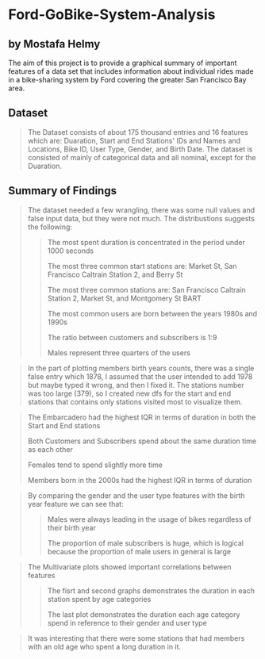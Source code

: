 # Ford-GoBike-System-Analysis
## by Mostafa Helmy

The aim of this project is to provide a graphical summary of important features of a data set that includes information about individual rides made in a bike-sharing system by Ford covering the greater San Francisco Bay area.

## Dataset

> The Dataset consists of about 175 thousand entries and 16 features which are: Duaration, Start and End Stations' IDs and Names and Locations, Bike ID, User Type, Gender, and Birth Date. The dataset is consisted of mainly of categorical data and all nominal, except for the Duaration.


## Summary of Findings

> The dataset needed a few wrangling, there was some null values and false input data, but they were not much. The distribustions suggests the following: 
>> <p>The most spent duration is concentrated in the period under 1000 seconds</p>
>> <p>The most three common start stations are: Market St, San Francisco Caltrain Station 2, and Berry St</p>
>> <p>The most three common stations are: San Francisco Caltrain Station 2, Market St, and Montgomery St BART</p>
>> <p>The most common users are born between the years 1980s and 1990s</p>
>> <p>The ratio between customers and subscribers is 1:9</p>
>> <p>Males represent three quarters of the users</p>

> In the part of plotting members birth years counts, there was a single false entry which 1878, I assumed that the user intended to add 1978 but maybe typed it wrong, and then I fixed it. The stations number was too large (379), so I created new dfs for the start and end stations that contains only stations visited most to visualize them.

> <p>The Embarcadero had the highest IQR in terms of duration in both the Start and End stations</p>
> <p>Both Customers and Subscribers spend about the same duration time as each other</p>
> <p>Females tend to spend slightly more time</p>
> <p>Members born in the 2000s had the highest IQR in terms of duration</p>


> By comparing the gender and the user type features with the birth year feature we can see that:
>> <p>Males were always leading in the usage of bikes regardless of their birth year</p>
>> <p>The proportion of male subscribers is huge, which is logical because the proportion of male users in general is large</p>

> The Multivariate plots showed important correlations between features
>> <p>The fisrt and second graphs demonstrates the duration in each station spent by age categories</p>
>> <p>The last plot demonstrates the duration each age category spend in reference to their gender and user type</p>

> It was interesting that there were some stations that had members with an old age who spent a long duration in it.
